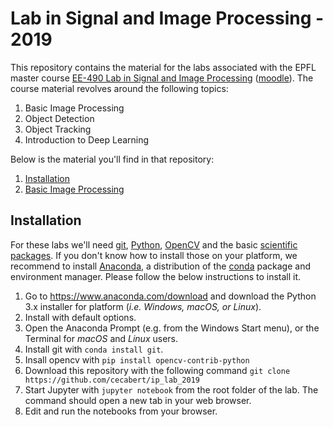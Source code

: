 # Lab in Signal and Image Processing - 2019

This repository contains the material for the labs associated with the EPFL master course [EE-490 Lab in Signal and Image Processing][epfl_link] ([moodle][moodle_link]). The course material revolves around the following topics:

1. Basic Image Processing
2. Object Detection
3. Object Tracking
4. Introduction to Deep Learning

[epfl_link]: http://edu.epfl.ch/coursebook/en/lab-in-signal-and-image-processing-EE-490-F
[moodle_link]:https://moodle.epfl.ch/course/view.php?id=14357

Below is the material you'll find in that repository:

1. [Installation](#installation)
2. [Basic Image Processing](assignments/01_basic_image_processing.ipynb)

## Installation

For these labs we'll need [git][git_link], [Python][python_link], [OpenCV][opencv_link] and the basic [scientific packages][scipy]. If you don't know how to install those on your platform, we recommend to install [Anaconda][anaconda], a distribution of the [conda][conda] package and environment manager. Please follow the below instructions to install it.

1. Go to https://www.anaconda.com/download and download the Python 3.x installer for platform (*i.e. Windows, macOS, or Linux*).
2. Install with default options.
3. Open the Anaconda Prompt (e.g. from the Windows Start menu), or the Terminal for *macOS* and *Linux* users.
4. Install git with `conda install git`.
5. Insall opencv with `pip install opencv-contrib-python`
6. Download this repository with the following command `git clone https://github.com/cecabert/ip_lab_2019`
7. Start Jupyter with `jupyter notebook` from the root folder of the lab. The command should open a new tab in your web browser.
8. Edit and run the notebooks from your browser.

[git_link]: https://git-scm.com
[python_link]: https://www.python.org
[opencv_link]: https://opencv.org
[scipy]: https://www.scipy.org
[anaconda]: https://anaconda.org
[conda]: https://conda.io


